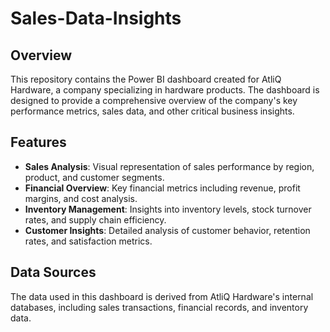 # Sales-Data-Insights

## Overview

This repository contains the Power BI dashboard created for AtliQ Hardware, a company specializing in hardware products. The dashboard is designed to provide a comprehensive overview of the company's key performance metrics, sales data, and other critical business insights.

## Features

- **Sales Analysis**: Visual representation of sales performance by region, product, and customer segments.
- **Financial Overview**: Key financial metrics including revenue, profit margins, and cost analysis.
- **Inventory Management**: Insights into inventory levels, stock turnover rates, and supply chain efficiency.
- **Customer Insights**: Detailed analysis of customer behavior, retention rates, and satisfaction metrics.

## Data Sources

The data used in this dashboard is derived from AtliQ Hardware's internal databases, including sales transactions, financial records, and inventory data.
